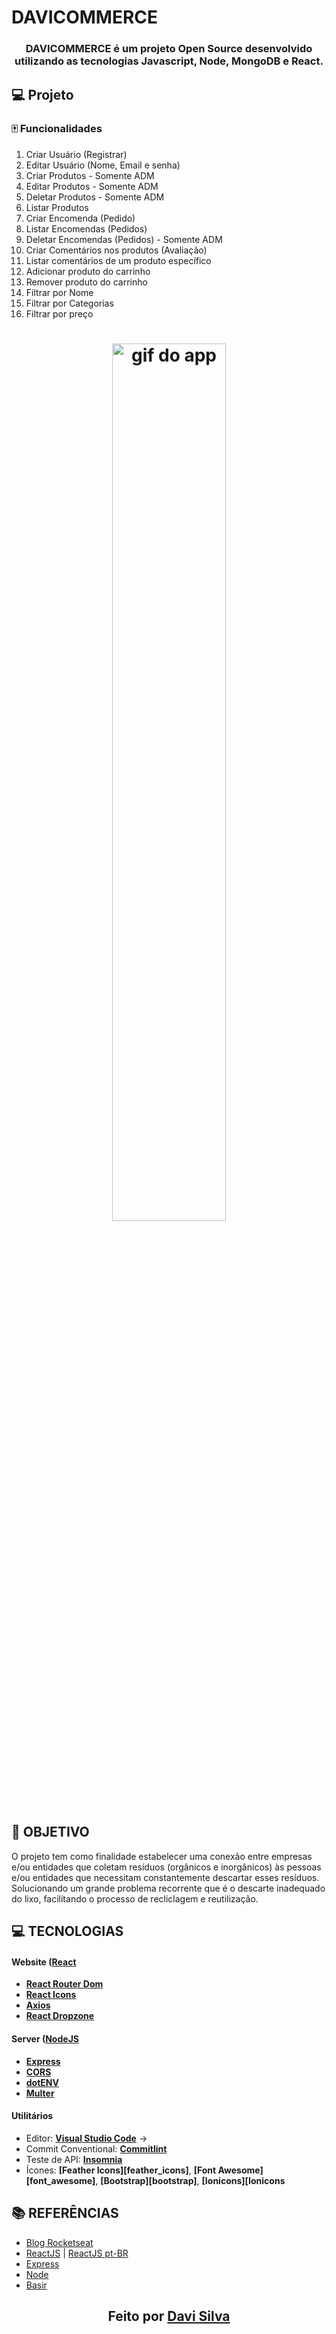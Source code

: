 # DAVICOMMERCE

<h3 align="center">

DAVICOMMERCE é um projeto Open Source desenvolvido  utilizando as tecnologias Javascript, Node, MongoDB e React.

</h3>

## 💻 Projeto
### :mahjong: Funcionalidades

1. Criar Usuário (Registrar)
2. Editar Usuário (Nome, Email e senha)
3. Criar Produtos - Somente ADM
4. Editar Produtos - Somente ADM
5. Deletar Produtos - Somente ADM
6. Listar Produtos
7. Criar Encomenda (Pedido)
8. Listar Encomendas (Pedidos)
9. Deletar Encomendas (Pedidos) - Somente ADM
10. Criar Comentários nos produtos (Avaliação)
11. Listar comentários de um produto específico
12. Adicionar produto do carrinho
13. Remover produto do carrinho
14. Filtrar por Nome
15. Filtrar por Categorias
16. Filtrar por preço


<h1 align="center">
  <img  src="https://github.com/Spinnafre/DAVICOMMERCE/blob/master/Home.gif" alt="gif do app" width=60% height=60%>
</h1>

## **:rocket: OBJETIVO**

O projeto tem como finalidade estabelecer uma conexão entre empresas e/ou entidades que coletam resíduos (orgânicos e inorgânicos) às pessoas e/ou entidades que necessitam constantemente descartar esses resíduos. Solucionando um grande problema recorrente que é o descarte inadequado do lixo, facilitando o processo de recliclagem e reutilização.


## **:computer: TECNOLOGIAS**


#### **Website** ([React][react]

  - **[React Router Dom][react_router_dom]**
  - **[React Icons][react_icons]**
  - **[Axios][axios]**
  - **[React Dropzone][react_dropzone]**



#### **Server** ([NodeJS][node]

  - **[Express][express]**
  - **[CORS][cors]**
  - **[dotENV][dotenv]**
  - **[Multer][multer]**




#### **Utilitários**

- Editor: **[Visual Studio Code][vscode]** &rarr; 
- Commit Conventional: **[Commitlint][commitlint]**
- Teste de API: **[Insomnia][insomnia]**
- Ícones: **[Feather Icons][feather_icons]**, **[Font Awesome][font_awesome]**, **[Bootstrap][bootstrap]**, **[Ionicons][Ionicons**


## **:books: REFERÊNCIAS**

- [Blog Rocketseat](https://blog.rocketseat.com.br/)
- [ReactJS](https://reactjs.org/docs/getting-started.html) | [ReactJS pt-BR](https://pt-br.reactjs.org/docs/getting-started.html)
- [Express](https://expressjs.com/pt-br/)
- [Node](https://nodejs.org/en/)
- [Basir](https://github.com/basir)
 

<h2 align="center">Feito por <a href="https://github.com/Spinnafre/">Davi Silva</a></h2>

[rocketseat_site]: https://rocketseat.com.br/


<!-- Techs -->

[react]: https://reactjs.org/

[node]: https://nodejs.org/en/

[Mongoose]: https://mongoosejs.com

[vscode]: https://code.visualstudio.com/

[commitlint]: https://github.com/conventional-changelog/commitlint

[express]: https://expressjs.com/

[cors]: https://expressjs.com/en/resources/middleware/cors.html

[insomnia]: https://insomnia.rest/

[react_router_dom]: https://github.com/ReactTraining/react-router/tree/master/packages/react-router-dom

[react_icons]: https://react-icons.github.io/react-icons/

[axios]: https://github.com/axios/axios

[dotenv]: https://github.com/motdotla/dotenv

[multer]: https://github.com/expressjs/multer

[react_dropzone]: https://github.com/react-dropzone/react-dropzone

